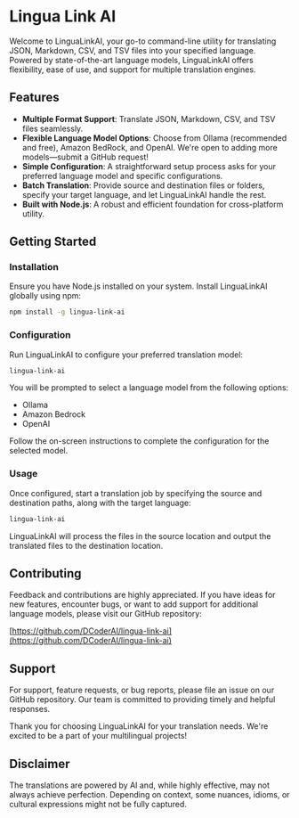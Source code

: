 # Lingua Link AI

Welcome to LinguaLinkAI, your go-to command-line utility for translating JSON, Markdown, CSV, and TSV files into your specified language. Powered by state-of-the-art language models, LinguaLinkAI offers flexibility, ease of use, and support for multiple translation engines.

## Features

- **Multiple Format Support**: Translate JSON, Markdown, CSV, and TSV files seamlessly.
- **Flexible Language Model Options**: Choose from Ollama (recommended and free), Amazon BedRock, and OpenAI. We're open to adding more models—submit a GitHub request!
- **Simple Configuration**: A straightforward setup process asks for your preferred language model and specific configurations.
- **Batch Translation**: Provide source and destination files or folders, specify your target language, and let LinguaLinkAI handle the rest.
- **Built with Node.js**: A robust and efficient foundation for cross-platform utility.

## Getting Started

### Installation

Ensure you have Node.js installed on your system. Install LinguaLinkAI globally using npm:

```bash
npm install -g lingua-link-ai
```

### Configuration

Run LinguaLinkAI to configure your preferred translation model:

```bash
lingua-link-ai
```

You will be prompted to select a language model from the following options:

- Ollama
- Amazon Bedrock
- OpenAI

Follow the on-screen instructions to complete the configuration for the selected model.

### Usage

Once configured, start a translation job by specifying the source and destination paths, along with the target language:

```bash
lingua-link-ai
```

LinguaLinkAI will process the files in the source location and output the translated files to the destination location.

## Contributing

Feedback and contributions are highly appreciated. If you have ideas for new features, encounter bugs, or want to add support for additional language models, please visit our GitHub repository:

[https://github.com/DCoderAI/lingua-link-ai](https://github.com/DCoderAI/lingua-link-ai)

## Support

For support, feature requests, or bug reports, please file an issue on our GitHub repository. Our team is committed to providing timely and helpful responses.

Thank you for choosing LinguaLinkAI for your translation needs. We're excited to be a part of your multilingual projects!

## Disclaimer
The translations are powered by AI and, while highly effective, may not always achieve perfection.
Depending on context, some nuances, idioms, or cultural expressions might not be fully captured.

